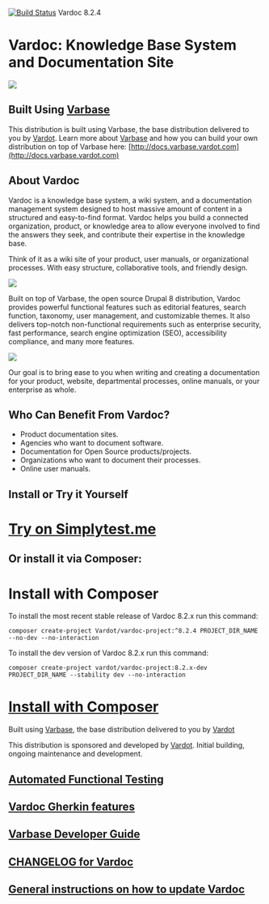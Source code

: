 [![Build Status](https://travis-ci.org/Vardot/vardoc.svg?branch=8.x-2.4)](https://travis-ci.org/Vardot/vardoc/builds/642302981) Vardoc 8.2.4
# Vardoc: Knowledge Base System and Documentation Site

[![](https://www.drupal.org/files/styles/grid-3/public/project-images/Vardoc%20-%20No%20Padding.png)](https://www.drupal.org/project/vardoc)

## Built Using [Varbase](https://www.drupal.org/project/varbase)
This distribution is built using Varbase, the base distribution delivered
 to you by [Vardot](https://www.vardot.com).
Learn more about [Varbase](https://www.drupal.org/project/varbase) and how
 you can build your own distribution on top
 of Varbase here: [http://docs.varbase.vardot.com](http://docs.varbase.vardot.com)

## About Vardoc
Vardoc is a knowledge base system, a wiki system, and a documentation management
 system designed to host massive amount of content in a structured and
 easy-to-find format. Vardoc helps you build a connected organization,
 product, or knowledge area to allow everyone involved to find the answers
 they seek, and contribute their expertise in the knowledge base.

Think of it as a wiki site of your product, user manuals, or organizational
 processes. With easy structure, collaborative tools, and friendly design.

[![](https://www.drupal.org/files/project-images/vardoc-mockup.png)](https://www.drupal.org/project/vardoc)

Built on top of Varbase, the open source Drupal 8 distribution, Vardoc provides
 powerful functional features such as editorial features, search function,
 taxonomy, user management, and customizable themes. It also delivers
 top-notch non-functional requirements such as enterprise security,
 fast performance, search engine optimization (SEO), accessibility
 compliance, and many more features.

[![](https://www.drupal.org/files/vardoc-mockup-2.jpg)](https://www.drupal.org/project/vardoc)

Our goal is to bring ease to you when writing and creating a documentation
 for your product, website, departmental processes, online manuals,
 or your enterprise as whole.

## Who Can Benefit From Vardoc?
* Product documentation sites.
* Agencies who want to document software.
* Documentation for Open Source products/projects.
* Organizations who want to document their processes.
* Online user manuals.

## Install or Try it Yourself
# [Try on Simplytest.me](https://simplytest.me/project/vardoc)

## Or install it via Composer:

# Install with Composer

To install the most recent stable release of Vardoc 8.2.x run this command:
```
composer create-project Vardot/vardoc-project:^8.2.4 PROJECT_DIR_NAME --no-dev --no-interaction
```

To install the dev version of Vardoc 8.2.x run this command:
```
composer create-project vardot/vardoc-project:8.2.x-dev PROJECT_DIR_NAME --stability dev --no-interaction
```

# [Install with Composer](https://github.com/Vardot/vardoc-project)

Built using [Varbase](https://www.drupal.org/project/varbase), the base
 distribution delivered to you by [Vardot](https://www.vardot.com)

This distribution is sponsored and developed by [Vardot](https://www.vardot.com).
Initial building, ongoing maintenance and development.


## [Automated Functional Testing](https://github.com/Vardot/vardoc/blob/8.x-2.x/tests/README.md)

## [Vardoc Gherkin features](https://github.com/Vardot/vardoc/blob/8.x-2.x/tests/features/vardoc/README.md)

## [Varbase Developer Guide](https://docs.varbase.vardot.com)

## [CHANGELOG for Vardoc](https://github.com/Vardot/vardoc/blob/8.x-2.x/CHANGELOG.md)

## [General instructions on how to update Vardoc](https://github.com/Vardot/vardoc/blob/8.x-2.x/UPDATE.md)